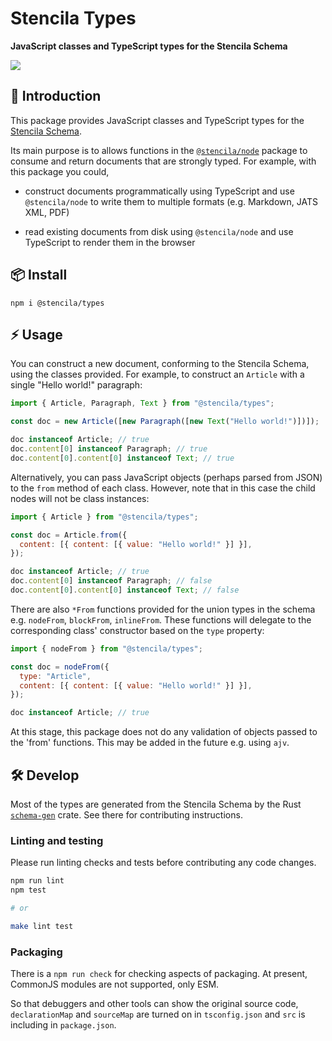 # Stencila Types

**JavaScript classes and TypeScript types for the Stencila Schema**

<a href="https://www.npmjs.com/package/@stencila/types">
  <img src="https://img.shields.io/npm/v/%40stencila%2Ftypes.svg?label=npm%20%40stencila%2Ftypes&color=1d3bd1&labelColor=3219a8">
</a>

## 👋 Introduction

This package provides JavaScript classes and TypeScript types for the [Stencila Schema](https://github.com/stencila/stencila/tree/main/schema#readme).

Its main purpose is to allows functions in the [`@stencila/node`](https://github.com/stencila/stencila/tree/main/node) package to consume and return documents that are strongly typed. For example, with this package you could,

- construct documents programmatically using TypeScript and use `@stencila/node` to write them to multiple formats (e.g. Markdown, JATS XML, PDF)

- read existing documents from disk using `@stencila/node` and use TypeScript to render them in the browser

## 📦 Install

```console
npm i @stencila/types
```

## ⚡ Usage

You can construct a new document, conforming to the Stencila Schema, using the classes provided. For example, to construct an `Article` with a single "Hello world!" paragraph:

```js
import { Article, Paragraph, Text } from "@stencila/types";

const doc = new Article([new Paragraph([new Text("Hello world!")])]);

doc instanceof Article; // true
doc.content[0] instanceof Paragraph; // true
doc.content[0].content[0] instanceof Text; // true
```

Alternatively, you can pass JavaScript objects (perhaps parsed from JSON) to the `from` method of each class. However, note that in this case the child nodes will not be class instances:

```js
import { Article } from "@stencila/types";

const doc = Article.from({
  content: [{ content: [{ value: "Hello world!" }] }],
});

doc instanceof Article; // true
doc.content[0] instanceof Paragraph; // false
doc.content[0].content[0] instanceof Text; // false
```

There are also `*From` functions provided for the union types in the schema e.g. `nodeFrom`, `blockFrom`, `inlineFrom`. These functions will delegate to the corresponding class' constructor based on the `type` property:

```js
import { nodeFrom } from "@stencila/types";

const doc = nodeFrom({
  type: "Article",
  content: [{ content: [{ value: "Hello world!" }] }],
});

doc instanceof Article; // true
```

At this stage, this package does not do any validation of objects passed to the 'from' functions. This may be added in the future e.g. using `ajv`.

## 🛠️ Develop

Most of the types are generated from the Stencila Schema by the Rust [`schema-gen`](https://github.com/stencila/stencila/tree/main/rust/schema-gen#readme) crate. See there for contributing instructions.

### Linting and testing

Please run linting checks and tests before contributing any code changes.

```sh
npm run lint
npm test

# or

make lint test
```

### Packaging

There is a `npm run check` for checking aspects of packaging. At present, CommonJS modules are not supported, only ESM.

So that debuggers and other tools can show the original source code, `declarationMap` and `sourceMap` are turned on in `tsconfig.json` and `src` is including in `package.json`.
